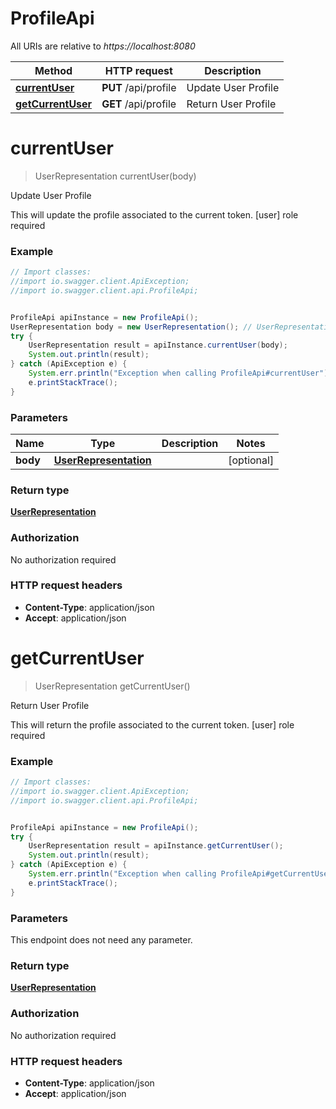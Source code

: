 # ProfileApi

All URIs are relative to *https://localhost:8080*

Method | HTTP request | Description
------------- | ------------- | -------------
[**currentUser**](ProfileApi.md#currentUser) | **PUT** /api/profile | Update User Profile
[**getCurrentUser**](ProfileApi.md#getCurrentUser) | **GET** /api/profile | Return User Profile


<a name="currentUser"></a>
# **currentUser**
> UserRepresentation currentUser(body)

Update User Profile

This will update the profile associated to the current token. [user] role required

### Example
```java
// Import classes:
//import io.swagger.client.ApiException;
//import io.swagger.client.api.ProfileApi;


ProfileApi apiInstance = new ProfileApi();
UserRepresentation body = new UserRepresentation(); // UserRepresentation | 
try {
    UserRepresentation result = apiInstance.currentUser(body);
    System.out.println(result);
} catch (ApiException e) {
    System.err.println("Exception when calling ProfileApi#currentUser");
    e.printStackTrace();
}
```

### Parameters

Name | Type | Description  | Notes
------------- | ------------- | ------------- | -------------
 **body** | [**UserRepresentation**](UserRepresentation.md)|  | [optional]

### Return type

[**UserRepresentation**](UserRepresentation.md)

### Authorization

No authorization required

### HTTP request headers

 - **Content-Type**: application/json
 - **Accept**: application/json

<a name="getCurrentUser"></a>
# **getCurrentUser**
> UserRepresentation getCurrentUser()

Return User Profile

This will return the profile associated to the current token. [user] role required

### Example
```java
// Import classes:
//import io.swagger.client.ApiException;
//import io.swagger.client.api.ProfileApi;


ProfileApi apiInstance = new ProfileApi();
try {
    UserRepresentation result = apiInstance.getCurrentUser();
    System.out.println(result);
} catch (ApiException e) {
    System.err.println("Exception when calling ProfileApi#getCurrentUser");
    e.printStackTrace();
}
```

### Parameters
This endpoint does not need any parameter.

### Return type

[**UserRepresentation**](UserRepresentation.md)

### Authorization

No authorization required

### HTTP request headers

 - **Content-Type**: application/json
 - **Accept**: application/json

